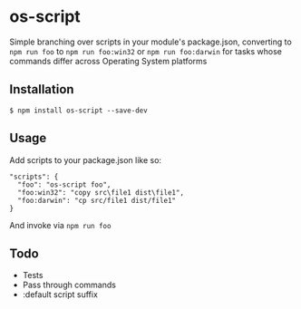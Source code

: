 # os-script
Simple branching over scripts in your module's package.json, converting to `npm run foo` to `npm run foo:win32` or `npm run foo:darwin` for tasks whose commands differ across Operating System platforms

## Installation
    $ npm install os-script --save-dev

## Usage
Add scripts to your package.json like so:

    "scripts": {
      "foo": "os-script foo",
      "foo:win32": "copy src\file1 dist\file1",
      "foo:darwin": "cp src/file1 dist/file1"
    }

And invoke via `npm run foo`

## Todo
* Tests
* Pass through commands
* :default script suffix
